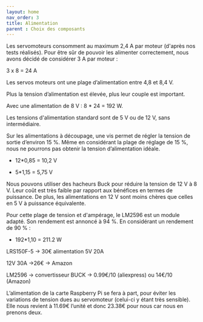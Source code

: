 ```yaml
---
layout: home
nav_order: 3
title: Alimentation
parent : Choix des composants
---
```


Les servomoteurs consomment au maximum 2,4 A par moteur (d'après nos tests réalisés). Pour être sûr de pouvoir les alimenter correctement, nous avons décidé de considérer 3 A par moteur :  

 

3 x 8 = 24 A  

 

Les servos moteurs ont une plage d’alimentation entre 4,8 et 8,4 V.  

Plus la tension d’alimentation est élevée, plus leur couple est important.  

  

Avec une alimentation de 8 V : 8 * 24 = 192 W.  

 

Les tensions d'alimentation standard sont de 5 V ou de 12 V, sans intermédiaire.   

Sur les alimentations à découpage, une vis permet de régler la tension de sortie d’environ 15 %. Même en considérant la plage de réglage de 15 %, nous ne pourrons pas obtenir la tension d’alimentation idéale.   

 

- 12*0,85 = 10,2 V  

- 5*1,15 = 5,75 V  

   

Nous pouvons utiliser des hacheurs Buck pour réduire la tension de 12 V à 8 V. Leur coût est très faible par rapport aux bénéfices en termes de puissance. De plus, les alimentations en 12 V sont moins chères que celles en 5 V à puissance équivalente.   

Pour cette plage de tension et d'ampérage, le LM2596 est un module adapté. Son rendement est annoncé à 94 %. En considérant un rendement de 90 % :   

- 192*1,10 = 211.2 W  

   

   

LRS150F-5 -> 30€ alimentation 5V 20A  

12V 30A ->26€ -> Amazon  

LM2596 -> convertisseur BUCK -> 0.99€/10 (aliexpress) ou 14€/10 (Amazon)  

   

L’alimentation de la carte Raspberry Pi se fera à part, pour éviter les variations de tension dues au servomoteur (celui-ci y étant très sensible). Elle nous revient à 11.69€ l’unité et donc 23.38€ pour nous car nous en prenons deux.